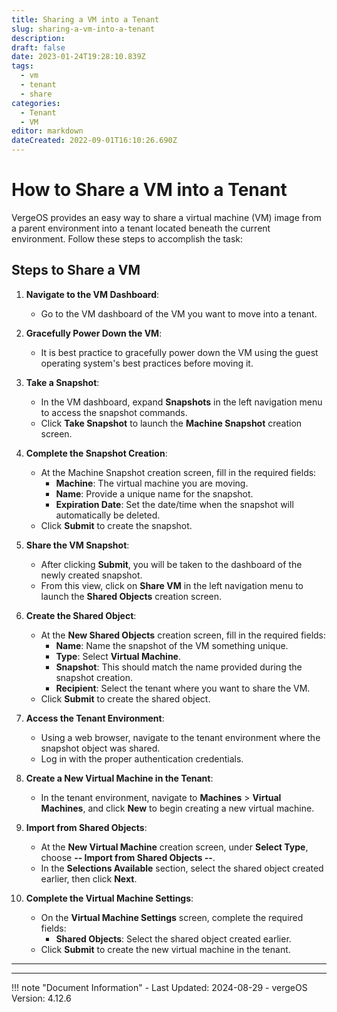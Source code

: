 ```yaml
---
title: Sharing a VM into a Tenant
slug: sharing-a-vm-into-a-tenant
description: 
draft: false
date: 2023-01-24T19:28:10.839Z
tags:
  - vm
  - tenant
  - share
categories:
  - Tenant
  - VM
editor: markdown
dateCreated: 2022-09-01T16:10:26.690Z
---
```


# How to Share a VM into a Tenant

VergeOS provides an easy way to share a virtual machine (VM) image from a parent environment into a tenant located beneath the current environment. Follow these steps to accomplish the task:

## Steps to Share a VM

1. **Navigate to the VM Dashboard**:
   - Go to the VM dashboard of the VM you want to move into a tenant.

2. **Gracefully Power Down the VM**:
   - It is best practice to gracefully power down the VM using the guest operating system's best practices before moving it.

3. **Take a Snapshot**:
   - In the VM dashboard, expand **Snapshots** in the left navigation menu to access the snapshot commands.
   - Click **Take Snapshot** to launch the **Machine Snapshot** creation screen.
   
4. **Complete the Snapshot Creation**:
   - At the Machine Snapshot creation screen, fill in the required fields:
     - **Machine**: The virtual machine you are moving.
     - **Name**: Provide a unique name for the snapshot.
     - **Expiration Date**: Set the date/time when the snapshot will automatically be deleted.
   - Click **Submit** to create the snapshot.

5. **Share the VM Snapshot**:
   - After clicking **Submit**, you will be taken to the dashboard of the newly created snapshot.
   - From this view, click on **Share VM** in the left navigation menu to launch the **Shared Objects** creation screen.

6. **Create the Shared Object**:
   - At the **New Shared Objects** creation screen, fill in the required fields:
     - **Name**: Name the snapshot of the VM something unique.
     - **Type**: Select **Virtual Machine**.
     - **Snapshot**: This should match the name provided during the snapshot creation.
     - **Recipient**: Select the tenant where you want to share the VM.
   - Click **Submit** to create the shared object.

7. **Access the Tenant Environment**:
   - Using a web browser, navigate to the tenant environment where the snapshot object was shared.
   - Log in with the proper authentication credentials.

8. **Create a New Virtual Machine in the Tenant**:
   - In the tenant environment, navigate to **Machines** > **Virtual Machines**, and click **New** to begin creating a new virtual machine.

9. **Import from Shared Objects**:
   - At the **New Virtual Machine** creation screen, under **Select Type**, choose **-- Import from Shared Objects --**.
   - In the **Selections Available** section, select the shared object created earlier, then click **Next**.

10. **Complete the Virtual Machine Settings**:
    - On the **Virtual Machine Settings** screen, complete the required fields:
      - **Shared Objects**: Select the shared object created earlier.
    - Click **Submit** to create the new virtual machine in the tenant.

---
---

!!! note "Document Information"
    - Last Updated: 2024-08-29
    - vergeOS Version: 4.12.6
